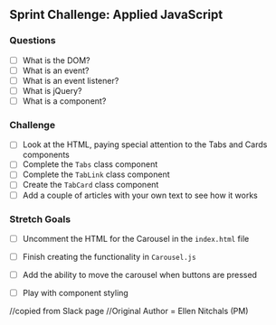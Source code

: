 ## Sprint Challenge: Applied JavaScript

### Questions
- [ ] What is the DOM?
- [ ] What is an event?
- [ ] What is an event listener?
- [ ] What is jQuery?
- [ ] What is a component?

### Challenge
- [ ] Look at the HTML, paying special attention to the Tabs and Cards components
- [ ] Complete the `Tabs` class component
- [ ] Complete the `TabLink` class component
- [ ] Create the `TabCard` class component
- [ ] Add a couple of articles with your own text to see how it works

### Stretch Goals
- [ ] Uncomment the HTML for the Carousel in the `index.html` file
- [ ] Finish creating the functionality in `Carousel.js`
- [ ] Add the ability to move the carousel when buttons are pressed
- [ ] Play with component styling



//copied from Slack page
//Original Author = Ellen Nitchals (PM)